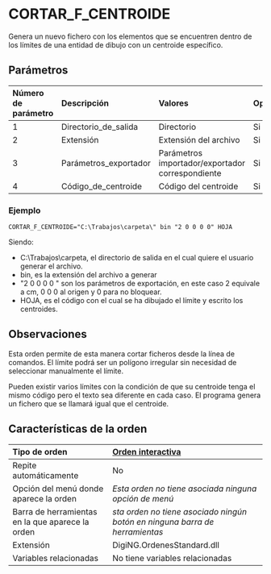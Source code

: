 # CORTAR\_F\_CENTROIDE

Genera un nuevo fichero con los elementos que se encuentren dentro de los límites de una entidad de dibujo con un centroide específico.

## Parámetros

| Número de parámetro | Descripción | Valores | Opcional |
| :--- | :--- | :--- | :--- |
| 1 | Directorio\_de\_salida | Directorio | Si |
| 2 | Extensión | Extensión del archivo | Si |
| 3 | Parámetros\_exportador | Parámetros importador/exportador correspondiente | Si |
| 4 | Código\_de\_centroide | Código del centroide | Si |

### Ejemplo

`CORTAR_F_CENTROIDE="C:\Trabajos\carpeta\" bin "2 0 0 0 0" HOJA`

Siendo:

* C:\Trabajos\carpeta, el directorio de salida en el cual quiere el usuario generar el archivo.
* bin, es la extensión del archivo a generar
* "2 0 0 0 0 " son los parámetros de exportación, en este caso 2 equivale a cm, 0 0 0 al origen y 0 para no bloquear.
* HOJA, es el código con el cual se ha dibujado el límite y escrito los centroides.

## Observaciones

Esta orden permite de esta manera cortar ficheros desde la línea de comandos. El límite podrá ser un polígono irregular sin necesidad de seleccionar manualmente el límite.

Pueden existir varios límites con la condición de que su centroide tenga el mismo código pero el texto sea diferente en cada caso. El programa genera un fichero que se llamará igual que el centroide.

## Características de la orden

| Tipo de orden | [Orden interactiva](cortar-f-centroide.md) |
| :--- | :--- |
| Repite automáticamente | No |
| Opción del menú donde aparece la orden | _Esta orden no tiene asociada ninguna opción de menú_ |
| Barra de herramientas en la que aparece la orden | _sta orden no tiene asociado ningún botón en ninguna barra de herramientas_ |
| Extensión | DigiNG.OrdenesStandard.dll |
| Variables relacionadas | No tiene variables relacionadas |

